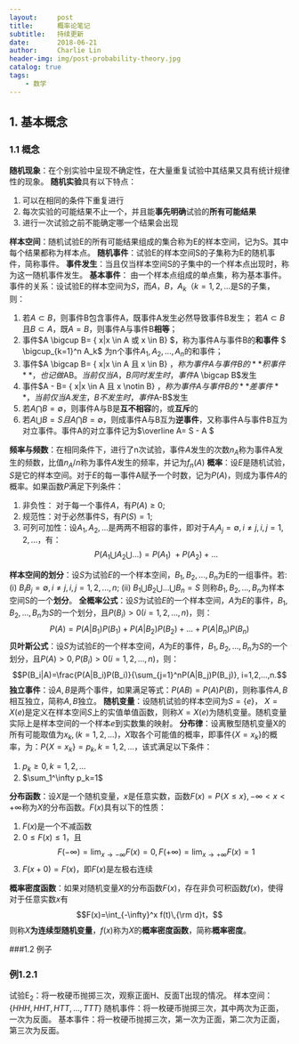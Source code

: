 ```yaml
---
layout:     post
title:      概率论笔记
subtitle:   持续更新
date:       2018-06-21
author:     Charlie Lin
header-img: img/post-probability-theory.jpg
catalog: true
tags:
    - 数学
---
```


## 1. 基本概念

### 1.1 概念
**随机现象**：在个别实验中呈现不确定性，在大量重复试验中其结果又具有统计规律性的现象。
**随机实验**具有以下特点：
1. 可以在相同的条件下重复进行
2. 每次实验的可能结果不止一个，并且能**事先明确**试验的**所有可能结果**
3. 进行一次试验之前不能确定哪一个结果会出现

**样本空间**：随机试验E的所有可能结果组成的集合称为E的样本空间，记为S。其中每个结果都称为样本点。
**随机事件**：试验E的样本空间S的子集称为E的随机事件，简称事件。
**事件发生**：当且仅当样本空间S的子集中的一个样本点出现时，称为这一随机事件发生。
**基本事件**： 由一个样本点组成的单点集，称为基本事件。
事件的关系：设试验E的样本空间为$S$，而$A，B，A_k（k=1,2,…$是S的子集，则：
1. 若$A \subset B$，则事件B包含事件A，既事件A发生必然导致事件B发生；
若$A \subset B$且$B \subset A$，既$A = B$，则事件A与事件B**相等**；
2. 事件$A \bigcup B= \{ x|x \in A 或 x \in B\} $，称为事件A与事件B的**和事件**
$ \bigcup_{k=1}^n A_k$ 为n个事件$A_1, A_2, ... , A_n$的和事件；
3. 事件$A \bigcap B= \{ x|x \in A 且 x \in B\} $，称为事件A与事件B的**积事件**，也记做$AB$。当前仅当A，B同时发生时，事件$A \bigcap B$发生
4. 事件$A - B= \{ x|x \in A 且 x \notin B\} $，称为事件A与事件B的**差事件**，当前仅当A发生，B不发生时，事件$A-B$发生
5. 若$A \bigcap B = \emptyset$，则事件A与B是**互不相容**的，或**互斥**的
6. 若$A \bigcup B = S 且 A \bigcap B = \emptyset$，则成事件A与B互为**逆事件**，又称事件A与事件B互为对立事件。事件A的对立事件记为$\overline A= S - A $

**频率与频数**：在相同条件下，进行了n次试验，事件$A$发生的次数$n_A$称为事件A发生的频数，比值$n_A/n$称为事件$A$发生的频率，并记为$f_n(A)$
**概率**：设$E$是随机试验，$S$是它的样本空间。对于$E$的每一事件A赋予一个时数，记为$P(A)$，则成为事件$A$的概率。如果函数$P$满足下列条件：
1. 非负性： 对于每一个事件$A$，有$P(A)\geq 0$;
2. 规范性：对于必然事件S，有$P(S) = 1$;
3. 可列可加性：设$A_1, A_2, ...$是两两不相容的事件，即对于$A_iA_j = \emptyset, i \neq j, i,j = 1,2,...$，有：
$$
P(A_1 \bigcup A_2 \bigcup …)=P(A_1)\ + P(A_2) + ...
\tag {1.1}$$

**样本空间的划分**：设$S$为试验$E$的一个样本空间，$B_1, B_2, ... , B_n$为E的一组事件。若:
(i) $B_iB_j=\emptyset, i \neq j, i,j=1,2,...,n$;
(ii) $B_1 \bigcup B_2 \bigcup ... \bigcup B_n = S$
则称$B_1, B_2, ... , B_n$为样本空间S的一个**划分**。
**全概率公式**：设$S$为试验$E$的一个样本空间，$A$为$E$的事件，$B_1, B_2, ... , B_n$为$S$的一个划分，且$P(B_i) > 0(i = 1,2,...,n)$，则：
$$P(A)=P(A|B_1)P(B_1)+P(A|B_2)P(B_2)+...+P(A|B_n)P(B_n)$$
**贝叶斯公式**：设$S$为试验$E$的一个样本空间，$A$为$E$的事件，$B_1, B_2, ... , B_n$为$S$的一个划分，且$P(A)>0, P(B_i) > 0(i = 1,2,...,n)$，则：
$$P(B_i|A)=\frac{P(A|B_i)P(B_i)}{\sum_{j=1}^nP(A|B_j)P(B_j)}, i=1,2,...,n.$$
**独立事件**：设$A,B$是两个事件，如果满足等式：$P(AB)=P(A)P(B)$，则称事件$A,B$相互独立，简称$A,B$独立。
**随机变量**：设随机试验的样本空间为$S=\{e\}$， $X=X(e)$是定义在样本空间$S$上的实值单值函数，则称$X=X(e)$为随机变量。随机变量实际上是样本空间的一个样本$e$到实数集的映射。
**分布律**：设离散型随机变量X的所有可能取值为$x_k,(k=1,2,...)$，$X$取各个可能值的概率，即事件$\{X=x_k\}$的概率，为：$P\{X=x_k\}=p_k, k=1,2,...$，该式满足以下条件：
1. $p_k\geq 0, k=1,2,...$
2. $\sum_1^\infty p_k=1$

**分布函数**：设$X$是一个随机变量，$x$是任意实数，函数$F(x)=P\{X\leq x\}, -\infty < x < +\infty$称为$X$的分布函数。$F(x)$具有以下的性质：
1. $F(x)$是一个不减函数
2. $0 \leq F(x) \leq1$，且$$F(-\infty) = \lim_{x \to -\infty}F(x) = 0, F(+\infty) = \lim_{x \to +\infty}F(x) = 1$$
3. $F(x+0) = F(x)$，即$F(x)$是左极右连续

**概率密度函数**：如果对随机变量$X$的分布函数$F(x)$，存在非负可积函数$f(x)$，使得对于任意实数$x$有$$F(x)=\int_{-\infty}^x f(t)\,{\rm d}t，$$则称$X$**为连续型随机变量**，$f(x)$称为$X$的**概率密度函数**，简称**概率密度**。

###1.2 例子
### 例1.2.1
试验E<sub>2</sub>：将一枚硬币抛掷三次，观察正面H、反面T出现的情况。
样本空间：$\{HHH, HHT, HTT, ... , TTT\}$
随机事件：将一枚硬币抛掷三次，其中两次为正面，一次为反面。
基本事件：将一枚硬币抛掷三次，第一次为正面，第二次为正面，第三次为反面。

<head>
<script src="https://cdn.mathjax.org/mathjax/latest/MathJax.js?config=TeX-AMS-MML_HTMLorMML" type="text/javascript"></script>
<script type="text/x-mathjax-config">
MathJax.Hub.Config({
    tex2jax: {
    skipTags: ['script', 'noscript', 'style', 'textarea', 'pre'],
    inlineMath: [['$','$']]
    }
});
</head>
